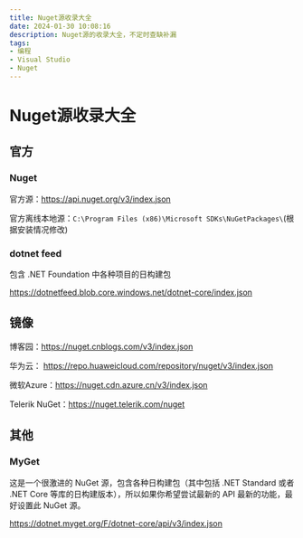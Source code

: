 ```yaml
---
title: Nuget源收录大全
date: 2024-01-30 10:08:16
description: Nuget源的收录大全，不定时查缺补漏
tags:
- 编程
- Visual Studio
- Nuget
---
```


# Nuget源收录大全

## 官方

### Nuget

官方源：https://api.nuget.org/v3/index.json

官方离线本地源：`C:\Program Files (x86)\Microsoft SDKs\NuGetPackages\`(根据安装情况修改)

### dotnet feed

包含 .NET Foundation 中各种项目的日构建包

https://dotnetfeed.blob.core.windows.net/dotnet-core/index.json

## 镜像

博客园：https://nuget.cnblogs.com/v3/index.json

华为云： https://repo.huaweicloud.com/repository/nuget/v3/index.json

微软Azure：https://nuget.cdn.azure.cn/v3/index.json

Telerik NuGet：https://nuget.telerik.com/nuget

## 其他

### MyGet

这是一个很激进的 NuGet 源，包含各种日构建包（其中包括 .NET Standard 或者 .NET Core 等库的日构建版本），所以如果你希望尝试最新的 API 最新的功能，最好设置此 NuGet 源。

https://dotnet.myget.org/F/dotnet-core/api/v3/index.json

